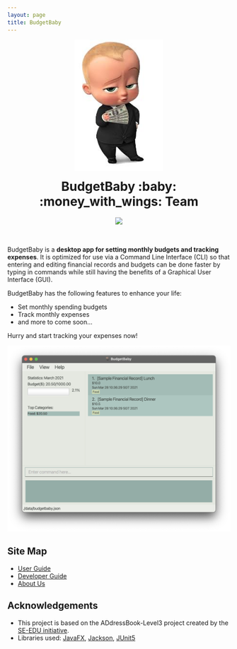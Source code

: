 ```yaml
---
layout: page
title: BudgetBaby
---
```


<p align="center">
  <img src="./images/budget_baby.png" width="200px" />
  <h1 align="center" style="margin-top:15px;">BudgetBaby :baby: :money_with_wings: Team</h1>
</p>

<p align="center">
  <a href="https://github.com/AY2021S2-CS2103T-W14-2/tp/actions"> <img src="https://github.com/se-edu/addressbook-level3/workflows/Java%20CI/badge.svg" /> </a>
  <!-- <a href="https://codecov.io/gh/AY2021S2-CS2103T-T14-2/tp"> <img src="https://codecov.io/gh/AY2021S2-CS2103T-T14-2/tp/branch/master/graph/badge.svg" /> </a> -->
</p>

<br>

BudgetBaby is a **desktop app for setting monthly budgets and tracking expenses**. It is optimized for use via a Command Line Interface (CLI) so that entering and editing financial records and budgets can be done faster by typing in commands while still having the benefits of a Graphical User Interface (GUI).

BudgetBaby has the following features to enhance your life:

- Set monthly spending budgets
- Track monthly expenses
- and more to come soon...

Hurry and start tracking your expenses now!

![Ui](images/Ui.png)

## Site Map

- [User Guide](https://ay2021s2-cs2103t-w14-2.github.io/tp/UserGuide.html)
- [Developer Guide](https://ay2021s2-cs2103t-w14-2.github.io/tp/DeveloperGuide.html)
- [About Us](https://ay2021s2-cs2103t-w14-2.github.io/tp/AboutUs.html)

## Acknowledgements

- This project is based on the ADdressBook-Level3 project created by the [SE-EDU initiative](https://se-education.org).
- Libraries used: [JavaFX](https://openjfx.io/), [Jackson](https://github.com/FasterXML/jackson), [JUnit5](https://github.com/junit-team/junit5)
